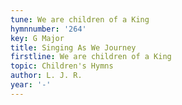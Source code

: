 ```yaml
---
tune: We are children of a King
hymnnumber: '264'
key: G Major
title: Singing As We Journey
firstline: We are children of a King
topic: Children's Hymns
author: L. J. R.
year: '-'
---
```


